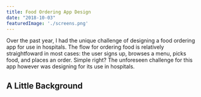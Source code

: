 ```yaml
---
title: Food Ordering App Design
date: "2018-10-03"
featuredImage: './screens.png'
---
```


Over the past year, I had the unique challenge of designing a food ordering app for use in hospitals. The flow for ordering food is relatively straightfoward in most cases: the user signs up, browses a menu, picks food, and places an order. Simple right? The unforeseen challenge for this app however was designing for its use in hospitals. 

<!-- end -->

## A Little Background

